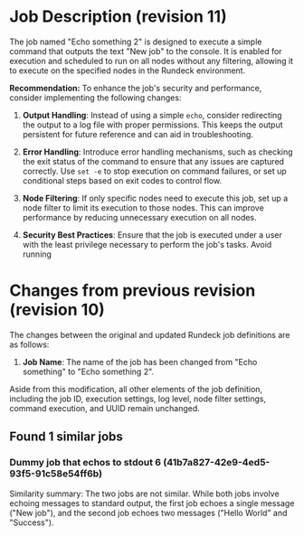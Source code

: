 
# Job Description (revision 11)
The job named "Echo something 2" is designed to execute a simple command that outputs the text "New job" to the console. It is enabled for execution and scheduled to run on all nodes without any filtering, allowing it to execute on the specified nodes in the Rundeck environment.

**Recommendation:** To enhance the job's security and performance, consider implementing the following changes: 

1. **Output Handling**: Instead of using a simple `echo`, consider redirecting the output to a log file with proper permissions. This keeps the output persistent for future reference and can aid in troubleshooting.
   
2. **Error Handling**: Introduce error handling mechanisms, such as checking the exit status of the command to ensure that any issues are captured correctly. Use `set -e` to stop execution on command failures, or set up conditional steps based on exit codes to control flow.

3. **Node Filtering**: If only specific nodes need to execute this job, set up a node filter to limit its execution to those nodes. This can improve performance by reducing unnecessary execution on all nodes.

4. **Security Best Practices**: Ensure that the job is executed under a user with the least privilege necessary to perform the job's tasks. Avoid running

# Changes from previous revision (revision 10)
The changes between the original and updated Rundeck job definitions are as follows:

1. **Job Name**: The name of the job has been changed from "Echo something" to "Echo something 2". 

Aside from this modification, all other elements of the job definition, including the job ID, execution settings, log level, node filter settings, command execution, and UUID remain unchanged.
## Found 1 similar jobs

### Dummy job that echos to stdout 6  (41b7a827-42e9-4ed5-93f5-91c58e54ff6b)
Similarity summary: The two jobs are not similar. While both jobs involve echoing messages to standard output, the first job echoes a single message ("New job"), and the second job echoes two messages ("Hello World" and "Success").

